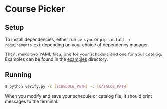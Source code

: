 # Course Picker

## Setup

To install dependencies, either run `uv sync` or `pip install -r requirements.txt` depending on your choice of dependency manager.

Then, make two YAML files, one for your schedule and one for your catalog. Examples can be found in the [examples](./examples/) directory.

## Running

```bash
$ python verify.py -s [SCHEDULE_PATH] -c [CATALOG_PATH] 
```

When you modify and save your schedule or catalog file, it should print messages to the terminal.